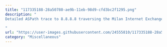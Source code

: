 ```yaml
---
title: "117335188-28a50780-ae9b-11eb-98d9-cfd3bc2f1295.png"
description: "
Detailed ASPath trace to 8.8.8.8 traversing the Milan Internet Exchange (MIX) IXP peering LAN at hop 6

"
url: "https://user-images.githubusercontent.com/24555810/117335188-28a50780-ae9b-11eb-98d9-cfd3bc2f1295.png"
category: "Miscellaneous"
---
```

